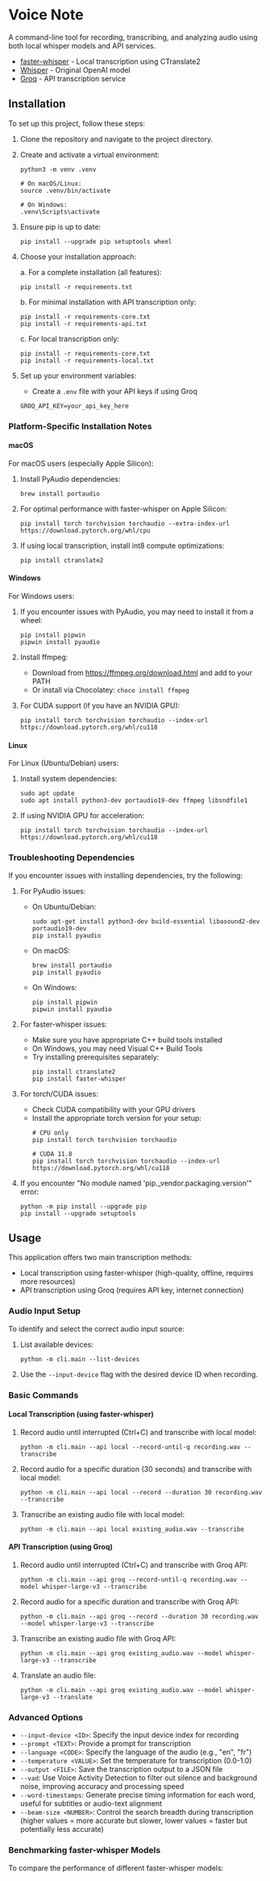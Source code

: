 # Voice Note

A command-line tool for recording, transcribing, and analyzing audio using both local whisper models and API services.

- [faster-whisper](https://github.com/guillaumekln/faster-whisper) - Local transcription using CTranslate2
- [Whisper](https://github.com/openai/whisper) - Original OpenAI model
- [Groq](https://console.groq.com/docs/speech-text) - API transcription service

## Installation

To set up this project, follow these steps:

1. Clone the repository and navigate to the project directory.

2. Create and activate a virtual environment:
   ```
   python3 -m venv .venv
   
   # On macOS/Linux:
   source .venv/bin/activate
   
   # On Windows:
   .venv\Scripts\activate
   ```

3. Ensure pip is up to date:
   ```
   pip install --upgrade pip setuptools wheel
   ```

4. Choose your installation approach:

   a. For a complete installation (all features):
   ```
   pip install -r requirements.txt
   ```

   b. For minimal installation with API transcription only:
   ```
   pip install -r requirements-core.txt
   pip install -r requirements-api.txt
   ```

   c. For local transcription only:
   ```
   pip install -r requirements-core.txt
   pip install -r requirements-local.txt
   ```

5. Set up your environment variables:
   - Create a `.env` file with your API keys if using Groq
   ```
   GROQ_API_KEY=your_api_key_here
   ```

### Platform-Specific Installation Notes

#### macOS

For macOS users (especially Apple Silicon):

1. Install PyAudio dependencies:
   ```
   brew install portaudio
   ```

2. For optimal performance with faster-whisper on Apple Silicon:
   ```
   pip install torch torchvision torchaudio --extra-index-url https://download.pytorch.org/whl/cpu
   ```

3. If using local transcription, install int8 compute optimizations:
   ```
   pip install ctranslate2
   ```

#### Windows

For Windows users:

1. If you encounter issues with PyAudio, you may need to install it from a wheel:
   ```
   pip install pipwin
   pipwin install pyaudio
   ```

2. Install ffmpeg:
   - Download from https://ffmpeg.org/download.html and add to your PATH
   - Or install via Chocolatey: `choco install ffmpeg`

3. For CUDA support (if you have an NVIDIA GPU):
   ```
   pip install torch torchvision torchaudio --index-url https://download.pytorch.org/whl/cu118
   ```

#### Linux

For Linux (Ubuntu/Debian) users:

1. Install system dependencies:
   ```
   sudo apt update
   sudo apt install python3-dev portaudio19-dev ffmpeg libsndfile1
   ```

2. If using NVIDIA GPU for acceleration:
   ```
   pip install torch torchvision torchaudio --index-url https://download.pytorch.org/whl/cu118
   ```

### Troubleshooting Dependencies

If you encounter issues with installing dependencies, try the following:

1. For PyAudio issues:
   - On Ubuntu/Debian:
     ```
     sudo apt-get install python3-dev build-essential libasound2-dev portaudio19-dev
     pip install pyaudio
     ```
   - On macOS:
     ```
     brew install portaudio
     pip install pyaudio
     ```
   - On Windows:
     ```
     pip install pipwin
     pipwin install pyaudio
     ```

2. For faster-whisper issues:
   - Make sure you have appropriate C++ build tools installed
   - On Windows, you may need Visual C++ Build Tools
   - Try installing prerequisites separately:
     ```
     pip install ctranslate2
     pip install faster-whisper
     ```

3. For torch/CUDA issues:
   - Check CUDA compatibility with your GPU drivers
   - Install the appropriate torch version for your setup:
     ```
     # CPU only
     pip install torch torchvision torchaudio
     
     # CUDA 11.8
     pip install torch torchvision torchaudio --index-url https://download.pytorch.org/whl/cu118
     ```

4. If you encounter "No module named 'pip._vendor.packaging.version'" error:
   ```
   python -m pip install --upgrade pip
   pip install --upgrade setuptools
   ```

## Usage

This application offers two main transcription methods:
- Local transcription using faster-whisper (high-quality, offline, requires more resources)
- API transcription using Groq (requires API key, internet connection)

### Audio Input Setup

To identify and select the correct audio input source:

1. List available devices:
   ```
   python -m cli.main --list-devices
   ```

2. Use the `--input-device` flag with the desired device ID when recording.

### Basic Commands

#### Local Transcription (using faster-whisper)

1. Record audio until interrupted (Ctrl+C) and transcribe with local model:
   ```
   python -m cli.main --api local --record-until-q recording.wav --transcribe
   ```

2. Record audio for a specific duration (30 seconds) and transcribe with local model:
   ```
   python -m cli.main --api local --record --duration 30 recording.wav --transcribe
   ```

3. Transcribe an existing audio file with local model:
   ```
   python -m cli.main --api local existing_audio.wav --transcribe
   ```

#### API Transcription (using Groq)

1. Record audio until interrupted (Ctrl+C) and transcribe with Groq API:
   ```
   python -m cli.main --api groq --record-until-q recording.wav --model whisper-large-v3 --transcribe
   ```

2. Record audio for a specific duration and transcribe with Groq API:
   ```
   python -m cli.main --api groq --record --duration 30 recording.wav --model whisper-large-v3 --transcribe
   ```

3. Transcribe an existing audio file with Groq API:
   ```
   python -m cli.main --api groq existing_audio.wav --model whisper-large-v3 --transcribe
   ```

4. Translate an audio file:
   ```
   python -m cli.main --api groq existing_audio.wav --model whisper-large-v3 --translate
   ```

### Advanced Options

- `--input-device <ID>`: Specify the input device index for recording
- `--prompt <TEXT>`: Provide a prompt for transcription
- `--language <CODE>`: Specify the language of the audio (e.g., "en", "fr")
- `--temperature <VALUE>`: Set the temperature for transcription (0.0-1.0)
- `--output <FILE>`: Save the transcription output to a JSON file
- `--vad`: Use Voice Activity Detection to filter out silence and background noise, improving accuracy and processing speed
- `--word-timestamps`: Generate precise timing information for each word, useful for subtitles or audio-text alignment
- `--beam-size <NUMBER>`: Control the search breadth during transcription (higher values = more accurate but slower, lower values = faster but potentially less accurate)

### Benchmarking faster-whisper Models

To compare the performance of different faster-whisper models:
